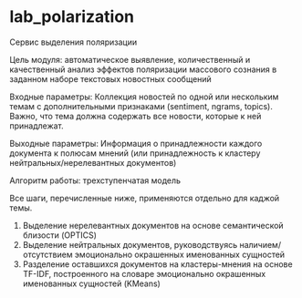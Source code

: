 # lab_polarization
Сервис выделения поляризации

Цель модуля: автоматическое выявление, количественный и качественный анализ эффектов поляризации массового сознания в заданном наборе текстовых новостных сообщений

Входные параметры: Коллекция новостей по одной или нескольким темам с дополнительными признаками (sentiment, ngrams, topics). Важно, что тема должна содержать все новости, которые к ней принадлежат. 

Выходные параметры: Информация о принадлежности каждого документа к полюсам мнений (или принадлежность к кластеру нейтральных/нерелевантных документов)

Алгоритм работы: трехступенчатая модель

Все шаги, перечисленные ниже, применяются отдельно для каджой темы.

1. Выделение нерелевантных документов на основе семантической близости (OPTICS)
2. Выделение нейтральных документов, руководствуясь наличием/отсутствием эмоционально окрашенных именованных сущностей
3. Разделение оставшихся документов на кластеры-мнения на основе TF-IDF, построенного на словаре эмоционально окрашенных именованных сущностей (KMeans)
